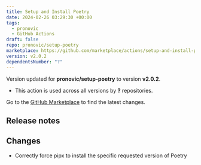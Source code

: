 ```yaml
---
title: Setup and Install Poetry
date: 2024-02-26 03:29:30 +00:00
tags:
  - pronovic
  - GitHub Actions
draft: false
repo: pronovic/setup-poetry
marketplace: https://github.com/marketplace/actions/setup-and-install-poetry
version: v2.0.2
dependentsNumber: "?"
---
```



Version updated for **pronovic/setup-poetry** to version **v2.0.2**.
- This action is used across all versions by **?** repositories.

Go to the [GitHub Marketplace](https://github.com/marketplace/actions/setup-and-install-poetry) to find the latest changes.

## Release notes

## Changes

- Correctly force pipx to install the specific requested version of Poetry
